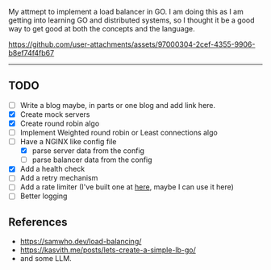 My attmept to implement a load balancer in GO.
I am doing this as I am getting into learning GO and distributed systems, so I thought it be a good way to get good at both the concepts and the language.

https://github.com/user-attachments/assets/97000304-2cef-4355-9906-b8ef74f4fb67

---

## TODO

<!-- These TODOs were generated by AI, I might not implement them all but I'll do my best over time -->

- [ ] Write a blog maybe, in parts or one blog and add link here.
- [x] Create mock servers
- [x] Create round robin algo
- [ ] Implement Weighted round robin or Least connections algo
- [ ] Have a NGINX like config file
  - [x] parse server data from the config
  - [ ] parse balancer data from the config
- [x] Add a health check
- [ ] Add a retry mechanism
- [ ] Add a rate limiter (I've built one at [here](https://github.com/ShubhamVerma1811/rate-limiter-go-redis), maybe I can use it here)
- [ ] Better logging

## References

- https://samwho.dev/load-balancing/
- https://kasvith.me/posts/lets-create-a-simple-lb-go/
- and some LLM.

